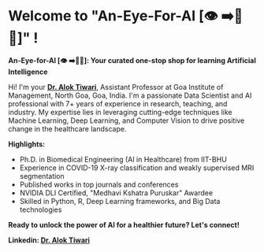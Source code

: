 # Welcome to "**An-Eye-For-AI** [👁️ ➡️🤖💡]" !

**An-Eye-for-AI [👁️ ➡️🤖💡]:   Your curated one-stop shop for learning Artificial Intelligence**

Hi! I'm your [**Dr. Alok Tiwari**](https://www.linkedin.com/in/dr-alok-tiwari/), Assistant Professor at Goa Institute of Management, North Goa, Goa, India. I'm a passionate Data Scientist and AI professional with 7+ years of experience in research, teaching, and industry. My expertise lies in leveraging cutting-edge techniques like Machine Learning, Deep Learning, and Computer Vision to drive positive change in the healthcare landscape.

**Highlights:**

-   Ph.D. in Biomedical Engineering (AI in Healthcare) from IIT-BHU
-   Experience in COVID-19 X-ray classification and weakly supervised MRI segmentation
-   Published works in top journals and conferences
-   NVIDIA DLI Certified, "Medhavi Kshatra Puruskar" Awardee
-   Skilled in Python, R, Deep Learning frameworks, and Big Data technologies

**Ready to unlock the power of AI for a healthier future? Let's connect!**

**Linkedin: [Dr. Alok Tiwari](https://www.linkedin.com/in/dr-alok-tiwari/)**
